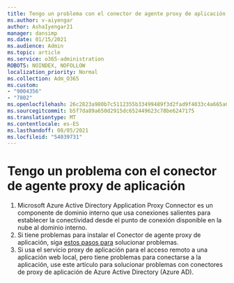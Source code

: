```yaml
---
title: Tengo un problema con el conector de agente proxy de aplicación
ms.author: v-aiyengar
author: AshaIyengar21
manager: dansimp
ms.date: 01/15/2021
ms.audience: Admin
ms.topic: article
ms.service: o365-administration
ROBOTS: NOINDEX, NOFOLLOW
localization_priority: Normal
ms.collection: Adm_O365
ms.custom:
- "9004356"
- "7802"
ms.openlocfilehash: 26c2823a980b7c5112355b33499489f3d2fad9f4033c4a665a0e423a80ef85c6
ms.sourcegitcommit: b5f7da89a650d2915dc652449623c78be6247175
ms.translationtype: MT
ms.contentlocale: es-ES
ms.lasthandoff: 08/05/2021
ms.locfileid: "54039731"
---
```

# <a name="im-having-a-problem-with-the-application-proxy-agent-connector"></a>Tengo un problema con el conector de agente proxy de aplicación

1. Microsoft Azure Active Directory Application Proxy Connector es un componente de dominio interno que usa conexiones salientes para establecer la conectividad desde el punto de conexión disponible en la nube al dominio interno.
1. Si tiene problemas para instalar el Conector de agente proxy de aplicación, siga [estos pasos para](https://docs.microsoft.com/azure/active-directory/application-proxy-connector-installation-problem/?WT.mc_id=UI_AAD_Enterprise_Apps_Support_L2_Overview) solucionar problemas.
1. Si usa el servicio proxy de aplicación para el acceso remoto a una aplicación web local, [](https://docs.microsoft.com/azure/active-directory/manage-apps/application-proxy-debug-connectors) pero tiene problemas para conectarse a la aplicación, use este artículo para solucionar problemas con conectores de proxy de aplicación de Azure Active Directory (Azure AD).